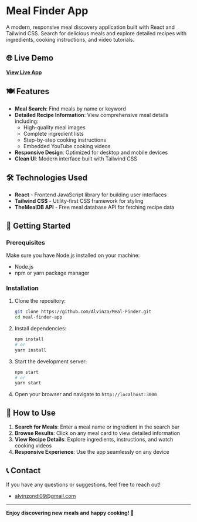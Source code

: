 # Meal Finder App

A modern, responsive meal discovery application built with React and Tailwind CSS. Search for delicious meals and explore detailed recipes with ingredients, cooking instructions, and video tutorials.

## 🌐 Live Demo

**[View Live App](https://meal-finder-seven-wheat.vercel.app/)**

## 🍽️ Features

- **Meal Search**: Find meals by name or keyword
- **Detailed Recipe Information**: View comprehensive meal details including:
  - High-quality meal images
  - Complete ingredient lists
  - Step-by-step cooking instructions
  - Embedded YouTube cooking videos
- **Responsive Design**: Optimized for desktop and mobile devices
- **Clean UI**: Modern interface built with Tailwind CSS

## 🛠️ Technologies Used

- **React** - Frontend JavaScript library for building user interfaces
- **Tailwind CSS** - Utility-first CSS framework for styling
- **TheMealDB API** - Free meal database API for fetching recipe data

## 🚀 Getting Started

### Prerequisites

Make sure you have Node.js installed on your machine:
- Node.js 
- npm or yarn package manager

### Installation

1. Clone the repository:
   ```bash
   git clone https://github.com/Alvinza/Meal-Finder.git
   cd meal-finder-app
   ```

2. Install dependencies:
   ```bash
   npm install
   # or
   yarn install
   ```

3. Start the development server:
   ```bash
   npm start
   # or
   yarn start
   ```

4. Open your browser and navigate to `http://localhost:3000`

## 📖 How to Use

1. **Search for Meals**: Enter a meal name or ingredient in the search bar
2. **Browse Results**: Click on any meal card to view detailed information
3. **View Recipe Details**: Explore ingredients, instructions, and watch cooking videos
4. **Responsive Experience**: Use the app seamlessly on any device



## 📞 Contact

If you have any questions or suggestions, feel free to reach out!
 - alvinzondi09@gmail.com

---

**Enjoy discovering new meals and happy cooking! 🍳**
